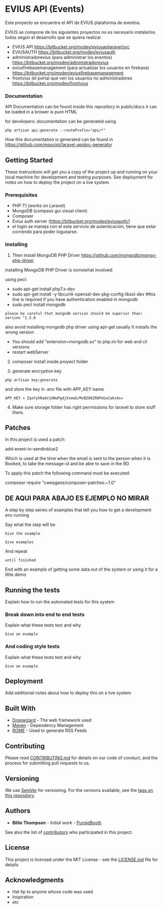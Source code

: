 # EVIUS API (Events)
Este proyecto se encuentra el API de EVIUS plataforma de eventos.

EVIUS se compone de los siguientes proyectos
no es necesario instalarlos todos según el desarrollo que se quiera realizar.

- EVIUS API  https://bitbucket.org/modev/eviusapilaravel/src
- EVIUSAUTH https://bitbucket.org/modev/eviusauth 
- administradorevius (para administrar los eventos) https://bitbucket.org/modev/administradorevius
- eviusfirebasemanagement   (para actualizar los usuarios en firebase) https://bitbucket.org/modev/eviusfirebasemanagement 
- frontvius (el portal que ven los usuarios no administradores https://bitbucket.org/modev/frontvius

### Documentation
API Documentation can be found inside this repository  in public/docs it can be loaded in a brower is pure HTML

for developers:
documentation can be generated using

```
php artisan api:generate --routePrefix="api/*" 
```

How this documentation is generated can be found in https://github.com/mpociot/laravel-apidoc-generator


## Getting Started

These instructions will get you a copy of the project up and running on your local machine for development and testing purposes. See deployment for notes on how to deploy the project on a live system.

### Prerequisites

- PHP 7.1 (works on Laravel) 
- MongoDB (compass gui visual client)
- Composer
- Evius auth server (https://bitbucket.org/modev/eviusauth/)
- el login se maneja con el este servicio de autenticación, tiene que estar corriendo para poder loguearse.


### Installing

1. Then install MongoDB PHP Driver
https://github.com/mongodb/mongo-php-driver

installing MongoDB PHP Driver is somewhat involved:  

using pecl:

* sudo apt-get install php7.x-dev
* sudo apt-get install -y libcurl4-openssl-dev pkg-config libssl-dev #this line is required if you  have authentication enabled in mongodb
* sudo pecl install mongodb

```
please be careful that mongodb version should be superior than:
version ^1.5.0
```
also avoid installing mongodb php driver using apt-get usually It installs the wrong version

* You should add "extension=mongodb.so" to php.ini for web and cli versions
* restart webServer

2. composer install inside proyect folder

3. generate encryption key

```
php artisan key:generate
```
and store the key in .env file with APP_KEY name

```
APP_KEY = ZqxYyhRadx1UNwPgdjXsmeG/MvBZO6ZR6PeUuCa6cAs=
```

4. Make sure storage folder has right permissions for laravel to store stuff there.

## Patches

In this project is used a patch:

add-event-in-sendinblue2

Which is used at the time when the email is sent to the person when it is Booked,
to take the message-id and be able to save in the BD

To apply this patch the following command must be executed:
 
composer require "cweagans/composer-patches:~1.0"

## DE AQUI PARA ABAJO ES EJEMPLO NO MIRAR
A step by step series of examples that tell you how to get a development env running

Say what the step will be

```
Give the example
```


```
Give examples
```


And repeat

```
until finished
```

End with an example of getting some data out of the system or using it for a little demo

## Running the tests

Explain how to run the automated tests for this system

### Break down into end to end tests

Explain what these tests test and why

```
Give an example
```

### And coding style tests

Explain what these tests test and why

```
Give an example
```

## Deployment

Add additional notes about how to deploy this on a live system

## Built With

* [Dropwizard](http://www.dropwizard.io/1.0.2/docs/) - The web framework used
* [Maven](https://maven.apache.org/) - Dependency Management
* [ROME](https://rometools.github.io/rome/) - Used to generate RSS Feeds

## Contributing

Please read [CONTRIBUTING.md](https://gist.github.com/PurpleBooth/b24679402957c63ec426) for details on our code of conduct, and the process for submitting pull requests to us.

## Versioning

We use [SemVer](http://semver.org/) for versioning. For the versions available, see the [tags on this repository](https://github.com/your/project/tags). 

## Authors

* **Billie Thompson** - *Initial work* - [PurpleBooth](https://github.com/PurpleBooth)

See also the list of [contributors](https://github.com/your/project/contributors) who participated in this project.

## License

This project is licensed under the MIT License - see the [LICENSE.md](LICENSE.md) file for details

## Acknowledgments

* Hat tip to anyone whose code was used
* Inspiration
* etc

